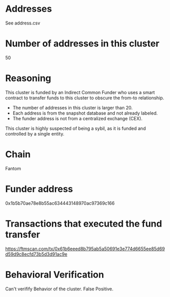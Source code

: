 # Addresses

See address.csv

# Number of addresses in this cluster

50

# Reasoning

This cluster is funded by an Indirect Common Funder who uses a smart contract to transfer funds to this cluster to obscure the from-to relationship.

- The number of addresses in this cluster is larger than 20.
- Each address is from the snapshot database and not already labeled.
- The funder address is not from a centralized exchange (CEX).

This cluster is highly suspected of being a sybil, as it is funded and controlled by a single entity.

# Chain

Fantom

# Funder address

0x1b5b70ae78e8b55ac634443148970ac97369c166

# Transactions that executed the fund transfer

https://ftmscan.com/tx/0x61b6eeed8b795ab5a50691e3e774d6655ee85d69d59d9c8ecfd73b5d3d91ac9e

# Behavioral Verification

Can't verifify Behavior of the cluster. False Positive.
